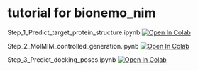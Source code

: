 # tutorial for bionemo_nim
Step_1_Predict_target_protein_structure.ipynb [![Open In Colab](https://colab.research.google.com/assets/colab-badge.svg)](https://colab.research.google.com/github/hw-ju/bionemo_nim/blob/main/Step_1_Predict_target_protein_structure.ipynb)

Step_2_MolMIM_controlled_generation.ipynb [![Open In Colab](https://colab.research.google.com/assets/colab-badge.svg)](https://colab.research.google.com/github/hw-ju/bionemo_nim/blob/main/Step_2_MolMIM_controlled_generation.ipynb)

Step_3_Predict_docking_poses.ipynb [![Open In Colab](https://colab.research.google.com/assets/colab-badge.svg)](https://colab.research.google.com/github/hw-ju/bionemo_nim/blob/main/Step_3_Predict_docking_poses.ipynb)

